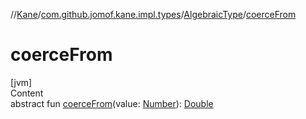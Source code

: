 //[Kane](../../index.md)/[com.github.jomof.kane.impl.types](../index.md)/[AlgebraicType](index.md)/[coerceFrom](coerce-from.md)



# coerceFrom  
[jvm]  
Content  
abstract fun [coerceFrom](coerce-from.md)(value: [Number](https://kotlinlang.org/api/latest/jvm/stdlib/kotlin/-number/index.html)): [Double](https://kotlinlang.org/api/latest/jvm/stdlib/kotlin/-double/index.html)  



